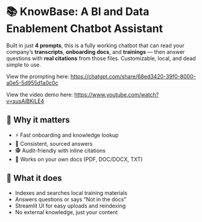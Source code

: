 # 📚 KnowBase: A BI and Data Enablement Chatbot Assistant

Built in just **4 prompts**, this is a fully working chatbot that can read your company’s **transcripts**, **onboarding docs**, and **trainings** — then answer questions with **real citations** from those files. Customizable, local, and dead simple to use.

View the prompting here: https://chatgpt.com/share/68ed3420-39f0-8000-a0e5-5d955d1a0c0c

View the video demo here: https://www.youtube.com/watch?v=susAiBKjLE4

## 🧠 Why it matters
- ⚡ Fast onboarding and knowledge lookup  
- 🔄 Consistent, sourced answers  
- 🕵️ Audit-friendly with inline citations  
- 🧰 Works on your own docs (PDF, DOC/DOCX, TXT)

## 🚀 What it does
- Indexes and searches local training materials  
- Answers questions or says “Not in the docs”  
- Streamlit UI for easy uploads and reindexing  
- No external knowledge, just your content
